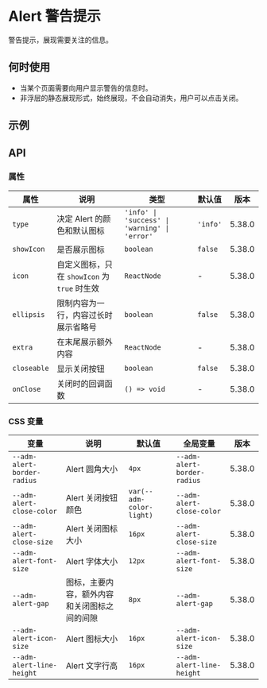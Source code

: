 # Alert 警告提示

警告提示，展现需要关注的信息。

## 何时使用

- 当某个页面需要向用户显示警告的信息时。
- 非浮层的静态展现形式，始终展现，不会自动消失，用户可以点击关闭。

## 示例

<code src="./demos/demo1.tsx"></code>

## API

### 属性

| 属性 | 说明 | 类型 | 默认值 | 版本 |
| --- | --- | --- | --- | --- |
| `type` | 决定 Alert 的颜色和默认图标 | `'info' \| 'success' \| 'warning' \| 'error'` | `'info'` | 5.38.0 |
| `showIcon` | 是否展示图标 | `boolean` | `false` | 5.38.0 |
| `icon` | 自定义图标，只在 `showIcon` 为 `true` 时生效 | `ReactNode` | - | 5.38.0 |
| `ellipsis` | 限制内容为一行，内容过长时展示省略号 | `boolean` | `false` | 5.38.0 |
| `extra` | 在末尾展示额外内容 | `ReactNode` | - | 5.38.0 |
| `closeable` | 显示关闭按钮 | `boolean` | `false` | 5.38.0 |
| `onClose` | 关闭时的回调函数 | `() => void` | - | 5.38.0 |

### CSS 变量

| 变量 | 说明 | 默认值 | 全局变量 | 版本 |
| --- | --- | --- | --- | --- |
| `--adm-alert-border-radius` | Alert 圆角大小 | `4px` | `--adm-alert-border-radius` | 5.38.0 |
| `--adm-alert-close-color` | Alert 关闭按钮颜色 | `var(--adm-color-light)` | `--adm-alert-close-color` | 5.38.0 |
| `--adm-alert-close-size` | Alert 关闭图标大小 | `16px` | `--adm-alert-close-size` | 5.38.0 |
| `--adm-alert-font-size` | Alert 字体大小 | `12px` | `--adm-alert-font-size` | 5.38.0 |
| `--adm-alert-gap` | 图标，主要内容，额外内容和关闭图标之间的间隙 | `8px` | `--adm-alert-gap` | 5.38.0 |
| `--adm-alert-icon-size` | Alert 图标大小 | `16px` | `--adm-alert-icon-size` | 5.38.0 |
| `--adm-alert-line-height` | Alert 文字行高 | `16px` | `--adm-alert-line-height` | 5.38.0 |
